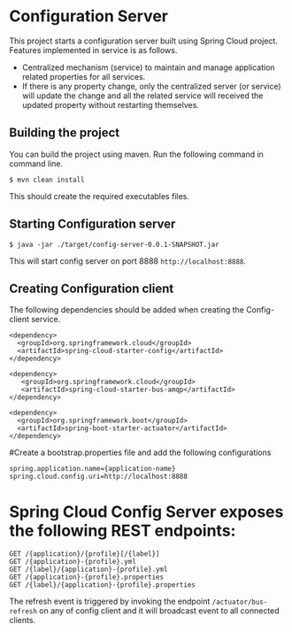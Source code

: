 # Configuration Server

This project starts a configuration server built using Spring Cloud project. Features implemented in service is as follows.
- Centralized mechanism (service) to maintain and manage application related properties for all services. 
- If there is any property change, only the centralized server (or service) will update the change 
  and all the related service will received the updated property without restarting themselves.


## Building the project
You can build the project using maven. Run the following command in command line.

```
$ mvn clean install
```
This should create the required executables files.

## Starting Configuration server

```
$ java -jar ./target/config-server-0.0.1-SNAPSHOT.jar
```

This will start config server on port 8888 `http://localhost:8888`. 

## Creating Configuration client

The following dependencies should be added when creating the Config-client service.

```
<dependency>
  <groupId>org.springframework.cloud</groupId>
  <artifactId>spring-cloud-starter-config</artifactId>
</dependency>

<dependency>
   <groupId>org.springframework.cloud</groupId>
   <artifactId>spring-cloud-starter-bus-amqp</artifactId>
</dependency>

<dependency>
  <groupId>org.springframework.boot</groupId>
  <artifactId>spring-boot-starter-actuator</artifactId>
</dependency>
```

#Create a bootstrap.properties file and add the following configurations

```
spring.application.name={application-name}
spring.cloud.config.uri=http://localhost:8888
```

# Spring Cloud Config Server exposes the following REST endpoints:

```
GET /{application}/{profile}[/{label}]
GET /{application}-{profile}.yml
GET /{label}/{application}-{profile}.yml
GET /{application}-{profile}.properties
GET /{label}/{application}-{profile}.properties
```

The refresh event is triggered by invoking the endpoint  `/actuator/bus-refresh` on any of config client and it will broadcast event to all connected clients.



 


 
